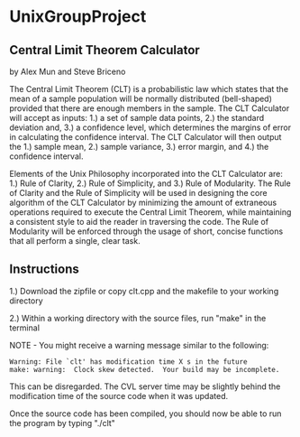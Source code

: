 UnixGroupProject
================
## Central Limit Theorem Calculator 
by Alex Mun and Steve Briceno

The Central Limit Theorem (CLT) is a probabilistic law which states that the mean 
of a sample population will be normally distributed (bell-shaped) provided that 
there are enough members in the sample. The CLT Calculator will accept as inputs: 
1.) a set of sample data points, 2.) the standard deviation and, 3.) a confidence 
level, which determines the margins of error in calculating the confidence interval. 
The CLT Calculator will then output the 1.) sample mean, 2.) sample variance, 
3.) error margin, and 4.) the confidence interval.

Elements of the Unix Philosophy incorporated into the CLT Calculator are: 1.) 
Rule of Clarity, 2.) Rule of Simplicity, and 3.) Rule of Modularity. The Rule of 
Clarity and the Rule of Simplicity will be used in designing the core algorithm 
of the CLT Calculator by minimizing the amount of extraneous operations required to 
execute the Central Limit Theorem, while maintaining a consistent style to aid
the reader in traversing the code. The Rule of Modularity will be enforced through
the usage of short, concise functions that all perform a single, clear task.

## Instructions

1.) Download the zipfile or copy clt.cpp and the makefile to your working directory

2.) Within a working directory with the source files, run "make" in the terminal

NOTE - You might receive a warning message similar to the following:

```
Warning: File `clt' has modification time X s in the future
make: warning:  Clock skew detected.  Your build may be incomplete.
```

This can be disregarded. The CVL server time may be slightly behind the modification time of the source code when it was updated.

Once the source code has been compiled, you should now be able to run the program by typing "./clt"
